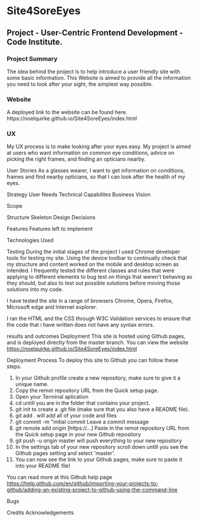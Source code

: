 <h1>Site4SoreEyes</h1>

<h2>Project - User-Centric Frontend Development - Code Institute.</h2>

<h3>Project Summary</h3>
The idea behind the project is to help introduce a user friendly site with some basic information.
This Website is aimed to provide all the information you need to look after your sight, the simplest way possible.

<h3>Website</h3>
A deployed link to the website can be found here.
https://noelquirke.github.io/Site4SoreEyes/index.html

<h3>UX</h3>
My UX process is to make looking after your eyes easy. My project is aimed at users who want information on common eye conditions, advice on picking the right frames, and finding an opticians nearby. 

User Stories
As a glasses wearer, I want to get information on conditions, frames and find nearby opticians, so that I can look after the health of my eyes. 

Strategy 
User Needs
Technical Capabilites 
Business Vision

Scope

Structure
Skeleton
Design Decisions

Features
Features left to implement

Technologies Used

Testing 
During the initial stages of the project I used Chrome developer tools for testing my site. Using the device toolbar to continually check that my structure and content worked on the mobile and desktop screen as intended. I frequently tested the different classes and rules that were applying to different elements to bug test on things that weren't behaving as they should, but also to test out possible solutions before moving those solutions into my code.

I have tested the site in a range of browsers Chrome, Opera, Firefox, Microsoft edge and Internet explorer.

I ran the HTML and the CSS through W3C Validation services to ensure that the code that i have written does not have any syntax errors.

results and outcomes
Deployment
This site is hosted using Github pages, and is deployed directly from the master branch. You can view the website https://noelquirke.github.io/Site4SoreEyes/index.html

Deployment Process
To deploy this site to Github you can follow these steps.

1. In your Github profile create a new repository, make sure to give it a unique name.
2. Copy the remot repository URL from the Quick setup page.
3. Open your Terminal aplication
4. cd untill you are in the folder that contains your project.
5. git init to create a .git file (make sure that you also have a README file).
6. git add . will add all of your code and files
7. git commit -m "initial commit Leave a commit message
8. git remote add origin [https://...] Paste in the remot repository URL from the Quick setup page in your new Github repository
9. git push -u origin master will push everything to your new repository
10. In the settings tab of your new repository scroll down untill you see the Github pages setting and select 'master'.
11. You can now see the link to your Github pages, make sure to paste it into your README file!

You can read more at this Github help page
https://help.github.com/en/github/importing-your-projects-to-github/adding-an-existing-project-to-github-using-the-command-line

Bugs

Credits
Acknowledgements


